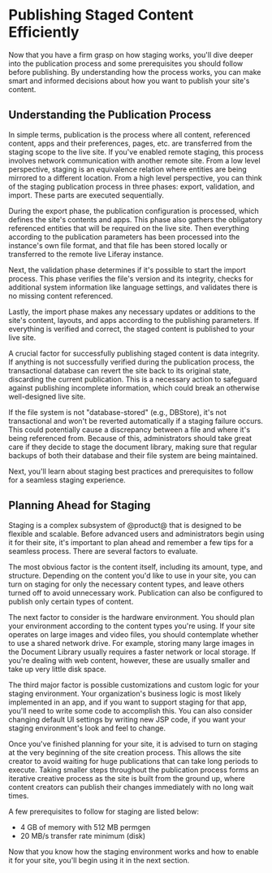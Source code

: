 # Publishing Staged Content Efficiently

Now that you have a firm grasp on how staging works, you'll dive deeper into the
publication process and some prerequisites you should follow before publishing.
By understanding how the process works, you can make smart and informed
decisions about how you want to publish your site's content.

## Understanding the Publication Process

In simple terms, publication is the process where all content, referenced
content, apps and their preferences, pages, etc. are transferred from
the staging scope to the live site. If you've enabled remote staging, this
process involves network communication with another remote site. From a low
level perspective, staging is an equivalence relation where entities are being
mirrored to a different location. From a high level perspective, you can think
of the staging publication process in three phases: export, validation, and
import. These parts are executed sequentially.

During the export phase, the publication configuration is processed, which
defines the site's contents and apps. This phase also gathers the obligatory
referenced entities that will be required on the live site. Then everything
according to the publication parameters has been processed into the instance's
own file format, and that file has been stored locally or transferred to the
remote live Liferay instance.

Next, the validation phase determines if it's possible to start the import
process. This phase verifies the file's version and its integrity, checks for
additional system information like language settings, and validates there is no
missing content referenced.

Lastly, the import phase makes any necessary updates or additions to the site's
content, layouts, and apps according to the publishing parameters. If everything
is verified and correct, the staged content is published to your live site.

A crucial factor for successfully publishing staged content is data integrity.
If anything is not successfully verified during the publication process, the
transactional database can revert the site back to its original state,
discarding the current publication. This is a necessary action to safeguard
against publishing incomplete information, which could break an otherwise
well-designed live site.

If the file system is not "database-stored" (e.g., DBStore), it's not
transactional and won't be reverted automatically if a staging failure occurs.
This could potentially cause a discrepancy between a file and where it's being
referenced from. Because of this, administrators should take great care if they
decide to stage the document library, making sure that regular backups of both
their database and their file system are being maintained.

Next, you'll learn about staging best practices and prerequisites to follow for
a seamless staging experience.

## Planning Ahead for Staging

Staging is a complex subsystem of @product@ that is designed to be flexible and
scalable. Before advanced users and administrators begin using it for their
site, it's important to plan ahead and remember a few tips for a seamless
process. There are several factors to evaluate.

The most obvious factor is the content itself, including its amount, type, and
structure. Depending on the content you'd like to use in your site, you can turn
on staging for only the necessary content types, and leave others turned off to
avoid unnecessary work. Publication can also be configured to publish only
certain types of content.

The next factor to consider is the hardware environment. You should plan your
environment according to the content types you're using. If your site operates
on large images and video files, you should contemplate whether to use a shared
network drive. For example, storing many large images in the Document Library
usually requires a faster network or local storage. If you're dealing with web
content, however, these are usually smaller and take up very little disk space.

The third major factor is possible customizations and custom logic for your
staging environment. Your organization's business logic is most likely
implemented in an app, and if you want to support staging for that app, you'll
need to write some code to accomplish this. You can also consider changing
default UI settings by writing new JSP code, if you want your staging
environment's look and feel to change.

Once you've finished planning for your site, it is advised to turn on staging at
the very beginning of the site creation process. This allows the site creator to
avoid waiting for huge publications that can take long periods to execute.
Taking smaller steps throughout the publication process forms an iterative
creative process as the site is built from the ground up, where content creators
can publish their changes immediately with no long wait times.

A few prerequisites to follow for staging are listed below:

- 4 GB of memory with 512 MB permgen
- 20 MB/s transfer rate minimum (disk)

Now that you know how the staging environment works and how to enable it for
your site, you'll begin using it in the next section.
